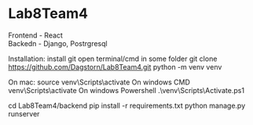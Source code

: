 # Lab8Team4

Frontend - React\
Backedn - Django, Postrgresql

Installation:
install git
open terminal/cmd in some folder
git clone https://github.com/Dagstorn/Lab8Team4.git
python -m venv venv

On mac:
source venv\Scripts\activate
On windows CMD
venv\Scripts\activate
On windows Powershell
.\venv\Scripts\Activate.ps1

cd Lab8Team4/backend
pip install -r requirements.txt
python manage.py runserver
